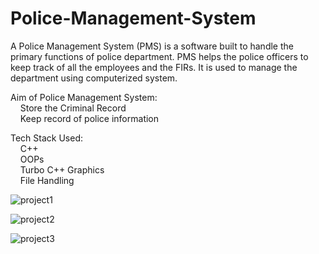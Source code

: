 # Police-Management-System
A Police Management System (PMS) is a software built to handle the primary functions of police department. PMS helps the police officers to keep track of all the employees and the FIRs. It is used to manage the department using computerized system.

Aim of Police Management System:   <br>
  &nbsp;&nbsp;&nbsp; Store the Criminal Record <br>
  &nbsp;&nbsp;&nbsp; Keep record of police information
   
Tech Stack Used: <br>
  &nbsp;&nbsp;&nbsp; C++ <br>
  &nbsp;&nbsp;&nbsp; OOPs <br>
  &nbsp;&nbsp;&nbsp; Turbo C++ Graphics <br>
  &nbsp;&nbsp;&nbsp; File Handling <br>
   

   
![project1](https://user-images.githubusercontent.com/88590792/226756491-eabb285d-6113-42de-8d05-ce98c0151f07.jpg)



![project2](https://user-images.githubusercontent.com/88590792/226756518-38c4485e-8977-43bd-a003-478acc48ebab.jpg)



![project3](https://user-images.githubusercontent.com/88590792/226756531-03768801-480d-4111-aa1a-db11fd4cc606.jpg)
